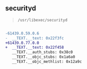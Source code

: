 ## securityd

> `/usr/libexec/securityd`

```diff

-61439.0.59.0.6
-  __TEXT.__text: 0x22f3fc
+61439.0.77.0.0
+  __TEXT.__text: 0x22f458
   __TEXT.__auth_stubs: 0x38c0
   __TEXT.__objc_stubs: 0x1a6a0
   __TEXT.__objc_methlist: 0x12a9c

```

